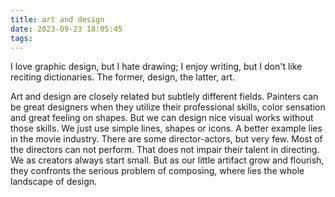 ```yaml
---
title: art and design
date: 2023-09-23 18:05:45
tags:
---
```


I love graphic design, but I hate drawing; I enjoy writing, but I don't like reciting dictionaries. The former, design, the latter, art.

Art and design are closely related but subtlely different fields. Painters can be great designers when they utilize their professional skills, color sensation and great feeling on shapes. But we can design nice visual works without those skills. We just use simple lines, shapes or icons. A better example lies in the movie industry. There are some director-actors, but very few. Most of the directors can not perform. That does not impair their talent in directing. We as creators always start small. But as our little artifact grow and flourish, they confronts the serious problem of composing, where lies the whole landscape of design.


